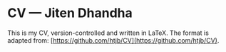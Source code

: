 # CV — Jiten Dhandha
This is my CV, version-controlled and written in LaTeX. The format is adapted from: [https://github.com/htjb/CV](https://github.com/htjb/CV).
